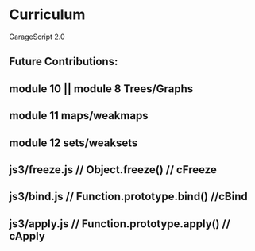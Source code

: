 # Curriculum

GarageScript 2.0

Future Contributions:
----------------
module 10 || module 8 Trees/Graphs
----------------
module 11 maps/weakmaps
----------------
module 12 sets/weaksets
---------------
js3/freeze.js // Object.freeze() // cFreeze
---------------------
js3/bind.js // Function.prototype.bind() //cBind
--------------------
js3/apply.js // Function.prototype.apply() // cApply
--------------------

